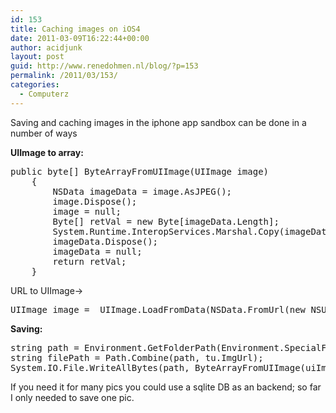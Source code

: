 ```yaml
---
id: 153
title: Caching images on iOS4
date: 2011-03-09T16:22:44+00:00
author: acidjunk
layout: post
guid: http://www.renedohmen.nl/blog/?p=153
permalink: /2011/03/153/
categories:
  - Computerz
---
```

Saving and caching images in the iphone app sandbox can be done in a number of ways

**UIImage to array:**

<pre>public byte[] ByteArrayFromUIImage(UIImage image)
	{
		NSData imageData = image.AsJPEG();
		image.Dispose();
		image = null;
		Byte[] retVal = new Byte[imageData.Length];
		System.Runtime.InteropServices.Marshal.Copy(imageData.Bytes, retVal, 0, Convert.ToInt32(imageData.Length));
		imageData.Dispose();
		imageData = null;
		return retVal;
	}
</pre>

URL to UIImage->

<pre>UIImage image =  UIImage.LoadFromData(NSData.FromUrl(new NSUrl("http://www.example.com/image.jpg")));
</pre>

**Saving:**

<pre>string path = Environment.GetFolderPath(Environment.SpecialFolder.Personal)
string filePath = Path.Combine(path, tu.ImgUrl);
System.IO.File.WriteAllBytes(path, ByteArrayFromUIImage(uiImage));
</pre>

If you need it for many pics you could use a sqlite DB as an backend; so far I only needed to save one pic.